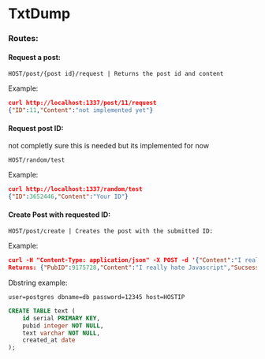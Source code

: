 # TxtDump


### Routes:

#### Request a post:
```
HOST/post/{post id}/request | Returns the post id and content 
```
Example:
```json
curl http://localhost:1337/post/11/request
{"ID":11,"Content":"not implemented yet"}
```
#### Request post ID: 
not completly sure this is needed but its implemented for now

```
HOST/random/test
```
Example:
```json
curl http://localhost:1337/random/test         
{"ID":3652446,"Content":"Your ID"}
```

#### Create Post with requested ID:

```
HOST/post/create | Creates the post with the submitted ID:
```
Example:
```json
curl -H "Content-Type: application/json" -X POST -d '{"Content":"I really hate javascript"}' http://localhost:1337/post/create 
Returns: {"PubID":9175728,"Content":"I really hate Javascript","Sucsess":true,"Time":""}
```

Dbstring example:
```
user=postgres dbname=db password=12345 host=HOSTIP
```

```SQL
CREATE TABLE text (
    id serial PRIMARY KEY,
    pubid integer NOT NULL,
    text varchar NOT NULL,
    created_at date
);
```